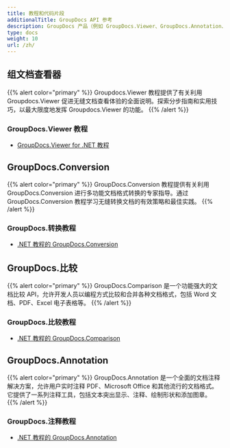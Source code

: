 ```yaml
---
title: 教程和代码片段
additionalTitle: GroupDocs API 参考
description: GroupDocs 产品（例如 GroupDocs.Viewer、GroupDocs.Annotation、GroupDocs.Conversion 和其他产品）的教程和代码片段。
type: docs
weight: 10
url: /zh/
---
```


## 组文档查看器
{{% alert color="primary" %}}
Groupdocs.Viewer 教程提供了有关利用 Groupdocs.Viewer 促进无缝文档查看体验的全面说明。探索分步指南和实用技巧，以最大限度地发挥 Groupdocs.Viewer 的功能。
{{% /alert %}}

### GroupDocs.Viewer 教程
- [GroupDocs.Viewer for .NET 教程](../viewer/zh/net/)


## GroupDocs.Conversion
{{% alert color="primary" %}}
GroupDocs.Conversion 教程提供有关利用 GroupDocs.Conversion 进行多功能文档格式转换的专家指导。通过 GroupDocs.Conversion 教程学习无缝转换文档的有效策略和最佳实践。
{{% /alert %}}

### GroupDocs.转换教程
- [.NET 教程的 GroupDocs.Conversion](../conversion/zh/net/)


## GroupDocs.比较
{{% alert color="primary" %}}
GroupDocs.Comparison 是一个功能强大的文档比较 API，允许开发人员以编程方式比较和合并各种文档格式，包括 Word 文档、PDF、Excel 电子表格等。
{{% /alert %}}

### GroupDocs.比较教程
- [.NET 教程的 GroupDocs.Comparison](../comparison/net/)


## GroupDocs.Annotation
{{% alert color="primary" %}}
GroupDocs.Annotation 是一个全面的文档注释解决方案，允许用户实时注释 PDF、Microsoft Office 和其他流行的文档格式。 它提供了一系列注释工具，包括文本突出显示、注释、绘制形状和添加图章。
{{% /alert %}}

### GroupDocs.注释教程
- [.NET 教程的 GroupDocs.Annotation](../annotation/net/)